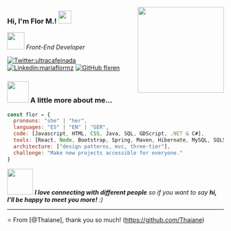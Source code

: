<img align='right' src="https://media.giphy.com/media/jdOm0IddQuJP2/giphy.gif" width="200" id="sideimg"><p>
### Hi, I'm Flor M.! <img src="https://media.giphy.com/media/mEbEflAu3kMNBqyLCm/giphy.gif" width="30"> 

<p><em><img src="https://media.giphy.com/media/LpiVeIRgrqVsZJpM5H/giphy.gif" width="40"> Front-End Developer</br>
</em></p>

[![Twitter:ultracafeinada](https://img.shields.io/twitter/follow/ultracafeinada?style=social)](https://twitter.com/ultracafeinada)
[![Linkedin:mariaflormz](https://img.shields.io/badge/-mariaflormz-blue?style=flat-square&logo=Linkedin&logoColor=white&link=https://www.linkedin.com/in/mariaflormz/)](https://www.linkedin.com/in/mariaflormz/)
[![GitHub flxren](https://img.shields.io/github/followers/flxren?label=follow&style=social)](https://github.com/flxren)


### <img src="https://media.giphy.com/media/OQ4XOwxkuCjFYBPXkd/giphy.gif" width="50"> A little more about me...  

```javascript
const flor = {
  pronouns: "she" | "her",
  languages: "ES" | "EN" | "GER",
  code: [Javascript, HTML, CSS, Java, SQL, GDScript, .NET & C#],
  tools: [React, Node, Bootstrap, Spring, Maven, Hibernate, MySQL, SQLServer, Unity3D, Godot],
  architecture: ["design patterns, mvc, three-tier"],
  challenge: "Make new projects accessible for everyone."
}
```

<img src="https://media.giphy.com/media/7XoVRheofTxdtssUyt/giphy.gif" width="60"> <em><b>I love connecting with different people</b> so if you want to say <b>hi, I'll be happy to meet you more!</b> :)</em>

---

⭐️ From [@Thaiane], thank you so much! (https://github.com/Thaiane)

